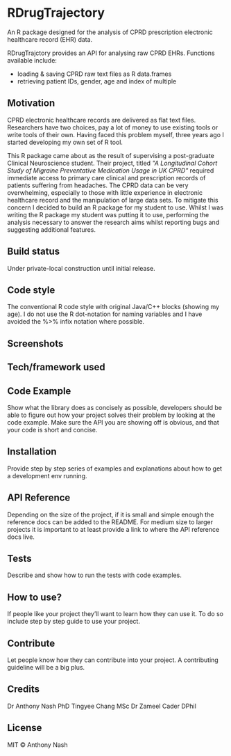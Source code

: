 # RDrugTrajectory
An R package designed for the analysis of CPRD prescription electronic healthcare record (EHR) data.

RDrugTrajctory provides an API for analysing raw CPRD EHRs. Functions available include:
- loading & saving CPRD raw text files as R data.frames
- retrieving patient IDs, gender, age and index of multiple 

## Motivation
CPRD electronic healthcare records are delivered as flat text files. Researchers have two choices, pay a lot of money to use existing tools or write tools of their own. Having faced this problem myself, three years ago I started developing my own set of R tool.

This R package came about as the result of supervising a post-graduate Clinical Neuroscience student. Their project, titled *"A Longitudinal Cohort Study of Migraine Preventative Medication Usage in UK CPRD"* required immediate access to primary care clinical and prescription records of patients suffering from headaches. The CPRD data can be very overwhelming, especially to those with little experience in electronic healthcare record and the manipulation of large data sets. To mitigate this concern I decided to build an R package for my student to use. Whilst I was writing the R package my student was putting it to use, performing the analysis necessary to answer the research aims whilst reporting bugs and suggesting additional features. 

## Build status
Under private-local construction until initial release.

## Code style
The conventional R code style with original Java/C++ blocks (showing my age). I do not use the R dot-notation for naming variables and I have avoided the %>% infix notation where possible.  

## Screenshots

## Tech/framework used

## Code Example
Show what the library does as concisely as possible, developers should be able to figure out how your project solves their problem by looking at the code example. Make sure the API you are showing off is obvious, and that your code is short and concise.

## Installation
Provide step by step series of examples and explanations about how to get a development env running.

## API Reference
Depending on the size of the project, if it is small and simple enough the reference docs can be added to the README. For medium size to larger projects it is important to at least provide a link to where the API reference docs live.

## Tests
Describe and show how to run the tests with code examples.

## How to use?
If people like your project they’ll want to learn how they can use it. To do so include step by step guide to use your project.

## Contribute
Let people know how they can contribute into your project. A contributing guideline will be a big plus.

## Credits
Dr Anthony Nash PhD
Tingyee Chang MSc 
Dr Zameel Cader DPhil


## License
MIT © Anthony Nash

